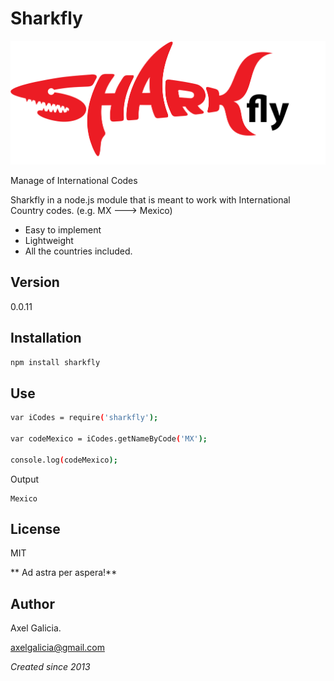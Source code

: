 Sharkfly
========

![Alt text](sharkfly.png)



Manage of International Codes


Sharkfly in a node.js module that is meant to work with International Country codes. (e.g. MX ---> Mexico)

  - Easy to implement
  - Lightweight
  - All the countries included.


Version
----

0.0.11


Installation
--------------

```sh
npm install sharkfly
```

Use
---------------

```sh
var iCodes = require('sharkfly');

var codeMexico = iCodes.getNameByCode('MX');

console.log(codeMexico);
```

Output

    Mexico

License
----
MIT


** Ad astra per aspera!**

Author
---------------

Axel Galicia.

axelgalicia@gmail.com

*Created since 2013*
